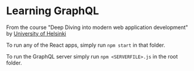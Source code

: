 # Learning GraphQL
From the course "Deep Diving into modern web application development" by [University of Helsinki](https://fullstackopen.com/en/)

To run any of the React apps, simply run `npm start` in that folder.

To run the GraphQL server simply run `npm <SERVERFILE>.js` in the root folder.